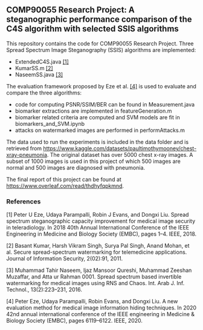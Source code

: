 ## COMP90055 Research Project: A steganographic performance comparison of the C4S algorithm with selected SSIS algorithms

This repository contains the code for COMP90055 Research Project. Three Spread Spectrum Image Steganography (SSIS)
algorithms are implemented:
* ExtendedC4S.java [[1]](#1)
* KumarSS.m [[2]](#2)
* NaseemSS.java [[3]](#3)

The evaluation framework proposed by Eze et al. [[4]](#4) is used to evaluate and compare the three algorithms:
* code for computing PSNR/SSIM/BER can be found in Measurement.java
* biomarker extractions are implemented in featureGeneration.m
* biomarker related criteria are computed and SVM models are fit in biomarkers_and_SVM.ipynb
* attacks on watermarked images are performed in performAttacks.m

The data used to run the experiments is included in the data folder and is retrieved from https://www.kaggle.com/datasets/paultimothymooney/chest-xray-pneumonia. The original dataset has over 5000 chest x-ray images. A subset of 1000 images is used in this project of which 500 images are normal and 500 images are diagnosed with pneumonia.

The final report of this project can be found at https://www.overleaf.com/read/thdhyfqpkmnd.

### References
<a id="1">[1]</a>
Peter U Eze, Udaya Parampalli, Robin J Evans, and Dongxi Liu.
Spread spectrum steganographic capacity improvement for medical image security in teleradiology.
In 2018 40th Annual International Conference of the IEEE Engineering in Medicine and Biology Society (EMBC), pages 1–4. IEEE, 2018.

<a id="1">[2]</a>
Basant Kumar, Harsh Vikram Singh, Surya Pal Singh, Anand Mohan, et al.
Secure spread-spectrum watermarking for telemedicine applications.
Journal of Information Security, 2(02):91, 2011.

<a id="1">[3]</a>
Muhammad Tahir Naseem, Ijaz Mansoor Qureshi, Muhammad Zeeshan Muzaffar, and Atta ur Rahman 0001.
Spread spectrum based invertible watermarking for medical images using RNS and Chaos. Int. Arab J. Inf. Technol., 13(2):223–231, 2016.

<a id="1">[4]</a>
Peter Eze, Udaya Parampalli, Robin Evans, and Dongxi Liu.
A new evaluation method for medical image information hiding techniques.
In 2020 42nd annual international conference of the IEEE engineering in Medicine & Biology Society (EMBC), pages 6119–6122. IEEE, 2020.
